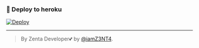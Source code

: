 ### 🚀 Deploy to heroku
[![Deploy](https://www.herokucdn.com/deploy/button.svg)](https://heroku.com/deploy?template=https://github.com/SiyahimsinXSs/JasmineTagger)

---
> By Zenta Developer💕 by [@iamZ3NT4](https://t.me/iamZ3NT4).    
